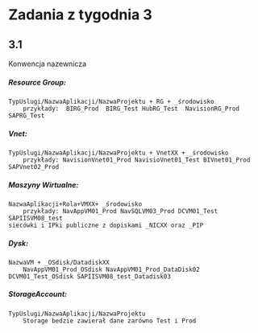 # Zadania z tygodnia 3

## 3.1

Konwencja nazewnicza

##### Resource Group:
	TypUslugi/NazwaAplikacji/NazwaProjektu + RG + _środowisko
		przykłady:  BIRG_Prod  BIRG_Test HubRG_Test  NavisionRG_Prod SAPRG_Test

##### Vnet:
	TypUslugi/NazwaAplikacji/NazwaProjektu + VnetXX + _środowisko
		przykłady: NavisionVnet01_Prod NavisioVnet01_Test BIVnet01_Prod	SAPVnet02_Prod

##### Maszyny Wirtualne:
	NazwaAplikacji+Rola+VMXX+ _środowisko
		przykłady: NavAppVM01_Prod NavSQLVM03_Prod DCVM01_Test SAPIISVM08_test
	siecówki i IPki publiczne z dopiskami _NICXX oraz _PIP

##### Dysk:
	NazwaVM + _OSdisk/DatadiskXX
		NavAppVM01_Prod_OSdisk NavAppVM01_Prod_DataDisk02 DCVM01_Test_OSdisk SAPIISVM08_test_Datadisk03

##### StorageAccount:
	TypUslugi/NazwaAplikacji/NazwaProjektu
		Storage bedzie zawierał dane zarówno Test i Prod
